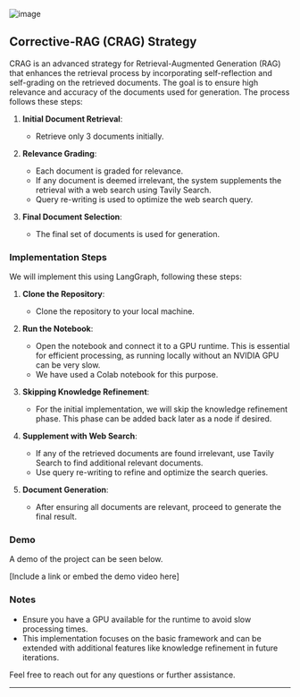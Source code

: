 ![image](https://github.com/manjunath-ab/snowflake_sensei/assets/114261603/9a0c0f5f-cdcd-49d0-bd25-5e0f8d5b6dfc)
## Corrective-RAG (CRAG) Strategy

CRAG is an advanced strategy for Retrieval-Augmented Generation (RAG) that enhances the retrieval process by incorporating self-reflection and self-grading on the retrieved documents. The goal is to ensure high relevance and accuracy of the documents used for generation. The process follows these steps:

1. **Initial Document Retrieval**:
   - Retrieve only 3 documents initially.

2. **Relevance Grading**:
   - Each document is graded for relevance.
   - If any document is deemed irrelevant, the system supplements the retrieval with a web search using Tavily Search.
   - Query re-writing is used to optimize the web search query.

3. **Final Document Selection**:
   - The final set of documents is used for generation.

### Implementation Steps

We will implement this using LangGraph, following these steps:

1. **Clone the Repository**:
   - Clone the repository to your local machine.

2. **Run the Notebook**:
   - Open the notebook and connect it to a GPU runtime. This is essential for efficient processing, as running locally without an NVIDIA GPU can be very slow.
   - We have used a Colab notebook for this purpose.

3. **Skipping Knowledge Refinement**:
   - For the initial implementation, we will skip the knowledge refinement phase. This phase can be added back later as a node if desired.

4. **Supplement with Web Search**:
   - If any of the retrieved documents are found irrelevant, use Tavily Search to find additional relevant documents.
   - Use query re-writing to refine and optimize the search queries.

5. **Document Generation**:
   - After ensuring all documents are relevant, proceed to generate the final result.

### Demo

A demo of the project can be seen below.

[Include a link or embed the demo video here]

### Notes

- Ensure you have a GPU available for the runtime to avoid slow processing times.
- This implementation focuses on the basic framework and can be extended with additional features like knowledge refinement in future iterations.

Feel free to reach out for any questions or further assistance.

---
